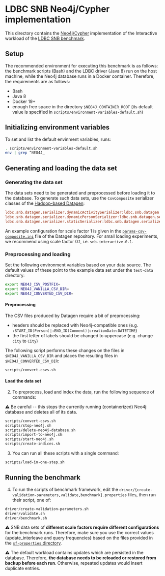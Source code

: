 # LDBC SNB Neo4j/Cypher implementation

This directory contains the [Neo4j/Cypher](http://www.opencypher.org/) implementation of the Interactive workload of the [LDBC SNB benchmark](https://github.com/ldbc/ldbc_snb_docs).

## Setup

The recommended environment for executing this benchmark is as follows: the benchmark scripts (Bash) and the LDBC driver (Java 8) run on the host machine, while the Neo4j database runs in a Docker container. Therefore, the requirements are as follows:

* Bash
* Java 8
* Docker 19+
* enough free space in the directory `$NEO4J_CONTAINER_ROOT` (its default value is specified in `scripts/environment-variables-default.sh`)

## Initializing environment variables

To set and list the default envinment variables, runs:

```bash
. scripts/environment-variables-default.sh
env | grep ^NEO4J_
```

## Generating and loading the data set

### Generating the data set

The data sets need to be generated and preprocessed before loading it to the database. To generate such data sets, use the `CsvComposite` serializer classes of the [Hadoop-based Datagen](https://github.com/ldbc/ldbc_snb_datagen_hadoop):

```ini
ldbc.snb.datagen.serializer.dynamicActivitySerializer:ldbc.snb.datagen.serializer.snb.csv.dynamicserializer.activity.CsvCompositeDynamicActivitySerializer
ldbc.snb.datagen.serializer.dynamicPersonSerializer:ldbc.snb.datagen.serializer.snb.csv.dynamicserializer.person.CsvCompositeDynamicPersonSerializer
ldbc.snb.datagen.serializer.staticSerializer:ldbc.snb.datagen.serializer.snb.csv.staticserializer.CsvCompositeStaticSerializer
```

An example configuration for scale factor 1 is given in the [`params-csv-composite.ini`](https://github.com/ldbc/ldbc_snb_datagen_hadoop/blob/main/params-csv-composite.ini) file of the Datagen repository. For small loading experiments, we recommend using scale factor 0.1, i.e. `snb.interactive.0.1`.

### Preprocessing and loading

Set the following environment variables based on your data source. The default values of these point to the example data set under the `test-data` directory:

```bash
export NEO4J_CSV_POSTFIX=
export NEO4J_VANILLA_CSV_DIR=
export NEO4J_CONVERTED_CSV_DIR=
```
#### Preprocessing

The CSV files produced by Datagen require a bit of preprocessing:

* headers should be replaced with Neo4j-compatible ones (e.g. `:START_ID(Person)|:END_ID(Comment)|creationDate:DATETIME`)
* the first letter of labels should be changed to uppercase (e.g. change `city` to `City`)

The following script performs these changes on the files in `$NEO4J_VANILLA_CSV_DIR` and places the resulting files in `$NEO4J_CONVERTED_CSV_DIR`:

```bash
scripts/convert-csvs.sh
```

#### Load the data set

2. To preprocess, load and index the data, run the following sequence of commands:

:warning: Be careful -- this stops the currently running (containerized) Neo4j database and deletes all of its data.

```bash
scripts/convert-csvs.sh
scripts/stop-neo4j.sh
scripts/delete-neo4j-database.sh
scripts/import-to-neo4j.sh
scripts/start-neo4j.sh
scripts/create-indices.sh
```

3. You can run all these scripts with a single command:

```bash
scripts/load-in-one-step.sh
```

## Running the benchmark

4. To run the scripts of benchmark framework, edit the `driver/{create-validation-parameters,validate,benchmark}.properties` files, then run their script, one of:

```bash
driver/create-validation-parameters.sh
driver/validate.sh
driver/benchmark.sh
```

:warning: SNB data sets of **different scale factors require different configurations** for the benchmark runs. Therefore, make sure you use the correct values (update_interleave and query frequencies) based on the files provided in the [`sf-properties` directory](sf-properties/).

:warning: The default workload contains updates which are persisted in the database. Therefore, **the database needs to be reloaded or restored from backup before each run**. Otherwise, repeated updates would insert duplicate entries.

